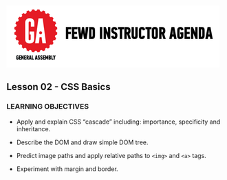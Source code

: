 ![GeneralAssemb.ly](../../img/icons/instr_agenda.png)


## Lesson 02 - CSS Basics

### LEARNING OBJECTIVES

*	Apply and explain CSS “cascade” including: importance, specificity and inheritance.

*	Describe the DOM and draw simple DOM tree.

*	Predict image paths and apply relative paths to ```<img>``` and ```<a>``` tags.

*	Experiment with margin and border.

<br>
